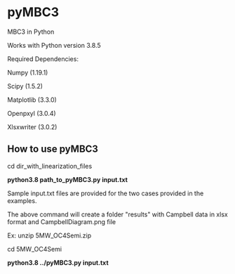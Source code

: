 # pyMBC3
MBC3 in Python

Works with Python version 3.8.5

Required Dependencies:

Numpy (1.19.1)

Scipy (1.5.2)

Matplotlib (3.3.0)

Openpxyl (3.0.4)

Xlsxwriter (3.0.2)

## How to use pyMBC3

cd dir_with_linearization_files

__python3.8 path_to_pyMBC3.py input.txt__

Sample input.txt files are provided for the two cases provided in the examples.

The above command will create a folder "results" with Campbell data in xlsx format and CampbellDiagram.png file

Ex: 
unzip 5MW_OC4Semi.zip

cd 5MW_OC4Semi

__python3.8 ../pyMBC3.py input.txt__
